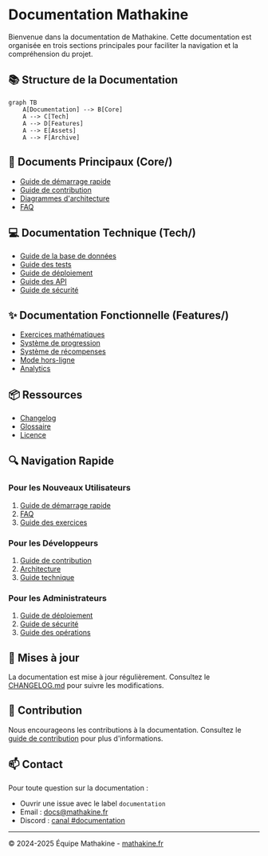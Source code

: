# Documentation Mathakine

Bienvenue dans la documentation de Mathakine. Cette documentation est organisée en trois sections principales pour faciliter la navigation et la compréhension du projet.

## 📚 Structure de la Documentation

```mermaid
graph TB
    A[Documentation] --> B[Core]
    A --> C[Tech]
    A --> D[Features]
    A --> E[Assets]
    A --> F[Archive]
```

## 🚀 Documents Principaux (Core/)

- [Guide de démarrage rapide](Core/QUICKSTART.md)
- [Guide de contribution](Core/CONTRIBUTING.md)
- [Diagrammes d'architecture](Core/ARCHITECTURE_DIAGRAMS.md)
- [FAQ](Core/FAQ.md)

## 💻 Documentation Technique (Tech/)

- [Guide de la base de données](Tech/DATABASE.md)
- [Guide des tests](Tech/TESTING.md)
- [Guide de déploiement](Tech/DEPLOYMENT.md)
- [Guide des API](Tech/API.md)
- [Guide de sécurité](Tech/SECURITY.md)

## ✨ Documentation Fonctionnelle (Features/)

- [Exercices mathématiques](Features/EXERCISES.md)
- [Système de progression](Features/PROGRESSION.md)
- [Système de récompenses](Features/REWARDS.md)
- [Mode hors-ligne](Features/OFFLINE.md)
- [Analytics](Features/ANALYTICS.md)

## 📦 Ressources

- [Changelog](CHANGELOG.md)
- [Glossaire](GLOSSARY.md)
- [Licence](../LICENSE)

## 🔍 Navigation Rapide

### Pour les Nouveaux Utilisateurs
1. [Guide de démarrage rapide](Core/QUICKSTART.md)
2. [FAQ](Core/FAQ.md)
3. [Guide des exercices](Features/EXERCISES.md)

### Pour les Développeurs
1. [Guide de contribution](Core/CONTRIBUTING.md)
2. [Architecture](Core/ARCHITECTURE_DIAGRAMS.md)
3. [Guide technique](Tech/DEVELOPMENT.md)

### Pour les Administrateurs
1. [Guide de déploiement](Tech/DEPLOYMENT.md)
2. [Guide de sécurité](Tech/SECURITY.md)
3. [Guide des opérations](Tech/OPERATIONS.md)

## 📅 Mises à jour

La documentation est mise à jour régulièrement. Consultez le [CHANGELOG.md](CHANGELOG.md) pour suivre les modifications.

## 🤝 Contribution

Nous encourageons les contributions à la documentation. Consultez le [guide de contribution](Core/CONTRIBUTING.md) pour plus d'informations.

## 📫 Contact

Pour toute question sur la documentation :
- Ouvrir une issue avec le label `documentation`
- Email : docs@mathakine.fr
- Discord : [canal #documentation](https://discord.mathakine.fr)

---

© 2024-2025 Équipe Mathakine - [mathakine.fr](https://mathakine.fr)